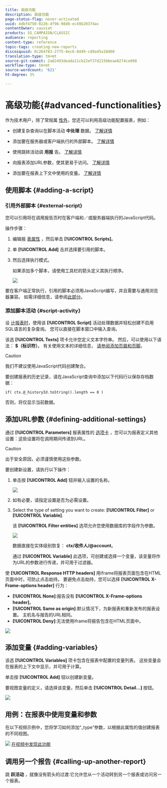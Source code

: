 ```yaml
---
title: 高级功能
description: 高级功能
page-status-flag: never-activated
uuid: 4dbf4750-0226-4f96-98d8-ec49b20374ac
contentOwner: sauviat
products: SG_CAMPAIGN/CLASSIC
audience: reporting
content-type: reference
topic-tags: creating-new-reports
discoiquuid: 0c264783-2775-4ec6-8d49-cd9a45a18d60
translation-type: tm+mt
source-git-commit: 2a82493deada11cb22ef37d215b6eae8274ce890
workflow-type: tm+mt
source-wordcount: '621'
ht-degree: 3%

---
```



# 高级功能{#advanced-functionalities}

作为技术用户，除了常规属 [性外](../../reporting/using/properties-of-the-report.md)，您还可以利用高级功能配置报表，例如：

* 创建复杂查询以在脚本活动 **中处理** 数据。 [了解详情](#script-activity)

* 添加要在服务器或客户端执行的外部脚本。 [了解详情](#external-script)

* 使用跳转活动调 **用报** 告。 [了解详情](#calling-up-another-report)

* 向报表添加URL参数，使其更易于访问。 [了解详情](#calling-up-another-report)

* 添加要在报表上下文中使用的变量。 [了解详情](#adding-variables)

## 使用脚本 {#adding-a-script}

### 引用外部脚本 {#external-script}

您可以引用将在调用报告页时在客户端和／或服务器端执行的JavaScript代码。

操作步骤：

1. 编辑报 [表属性](../../reporting/using/properties-of-the-report.md) ，然后单击 **[!UICONTROL Scripts]**。
1. 单 **[!UICONTROL Add]** 击并选择要引用的脚本。
1. 然后选择执行模式。

   如果添加多个脚本，请使用工具栏的箭头定义其执行顺序。

   ![](assets/reporting_custom_js.png)

要在客户端正常执行，引用的脚本必须用JavaScript编写，并且需要与通用浏览器兼容。 如需详细信息，请参阅[此部分](../../web/using/web-forms-answers.md)。

### 添加脚本活动 {#script-activity}

设 [计报表时](../../reporting/using/creating-a-new-report.md#modelizing-the-chart)，使用该 **[!UICONTROL Script]** 活动处理数据并轻松创建不启用SQL语言的复杂查询。 您可以直接在脚本窗口中输入查询。

该选 **[!UICONTROL Texts]** 项卡允许您定义文本字符串。 然后，可以使用以下语法： **$（标识符）**。 有关使用文本的详细信息， [请参阅添加页眉和页脚](../../reporting/using/element-layout.md#adding-a-header-and-a-footer)。

>[!CAUTION]
>
>我们不建议使用JavaScript代码创建聚合。

要创建报表的历史记录，请在JavaScript查询中添加以下代码行以保存存档数据：

```
if( ctx.@_historyId.toString().length == 0 )
```

否则，将仅显示当前数据。

## 添加URL参数 {#defining-additional-settings}

通过 **[!UICONTROL Parameters]** 报表属性的 [选项卡](../../reporting/using/properties-of-the-report.md) ，您可以为报表定义其他设置：这些设置将在调用期间传递到URL。

>[!CAUTION]
>
>出于安全原因，必须谨慎使用这些参数。

要创建新设置，请执行以下操作：

1. 单击按 **[!UICONTROL Add]** 钮并输入设置的名称。

   ![](assets/s_ncs_advuser_report_properties_09a.png)

1. 如有必要，请指定设置是否为必需设置。

1. Select the type of setting you want to create: **[!UICONTROL Filter]** or **[!UICONTROL Variable]**.

   该 **[!UICONTROL Filter entities]** 选项允许您使用数据库的字段作为参数。

   ![](assets/s_ncs_advuser_report_properties_09b.png)

   数据直接在实体级别恢复： **ctx/收件人/@account**。

   通过 **[!UICONTROL Variable]** 此选项，可创建或选择一个变量，该变量将作为URL的参数进行传递，并可用于过滤器。

使 **[!UICONTROL Response HTTP headers]** 用iframe将报表页面包含在HTML页面中时，可防止点击劫持。 要避免点击劫持，您可以选择 **[!UICONTROL X-Frame-options header]** 行为：

* **[!UICONTROL None]**:报告没有 **[!UICONTROL X-Frame-options header]**。
* **[!UICONTROL Same as origin]**:默认情况下，为新报表和重新发布的报表设置。 主机名与报告的URL相同。
* **[!UICONTROL Deny]**:无法使用iframe将报告包含在HTML页面中。

![](assets/s_ncs_advuser_report_properties_09c.png)

## 添加变量 {#adding-variables}

该选 **[!UICONTROL Variables]** 项卡包含在报表中配置的变量列表。 这些变量会在报表的上下文中显示，并可用于计算。

单击按 **[!UICONTROL Add]** 钮以创建新变量。

要视图变量的定义，请选择该变量，然后单击 **[!UICONTROL Detail...]** 按钮。

![](assets/s_ncs_advuser_report_properties_10.png)

## 用例：在报表中使用变量和参数

在以下视频示例中，您将学习如何添加“_type”参数，以根据此属性的值创建报表的不同视图。

![](assets/do-not-localize/how-to-video.png) [在视频中发现此功能](https://helpx.adobe.com/campaign/classic/how-to/add-url-parameter-in-acv6.html?playlist=/ccx/v1/collection/product/campaign/classic/segment/business-practitioners/explevel/intermediate/applaunch/how-to-4/collection.ccx.js&amp;ref=helpx.adobe.com)


## 调用另一个报告 {#calling-up-another-report}

跳 **跃活动** ，就像没有箭头的过渡:它允许您从一个活动转到另一个报表或访问另一个报表。
